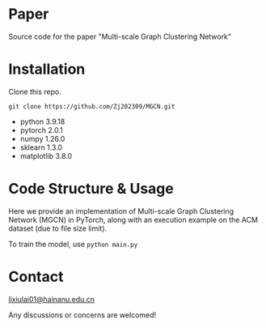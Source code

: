 # Paper
Source code for the paper "Multi-scale Graph Clustering Network"

# Installation
Clone this repo.

`git clone https://github.com/Zj202309/MGCN.git`

- python  3.9.18
- pytorch  2.0.1
- numpy  1.26.0
- sklearn  1.3.0
- matplotlib  3.8.0

# Code Structure & Usage
Here we provide an implementation of Multi-scale Graph Clustering Network (MGCN) in PyTorch, along with an execution example on the ACM dataset (due to file size limit). 

To train the model, use `python main.py`

# Contact
lixiulai01@hainanu.edu.cn

Any discussions or concerns are welcomed!
